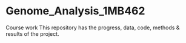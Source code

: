 # Genome_Analysis_1MB462
Course work
This repository has the progress, data, code, methods & results of the project.
